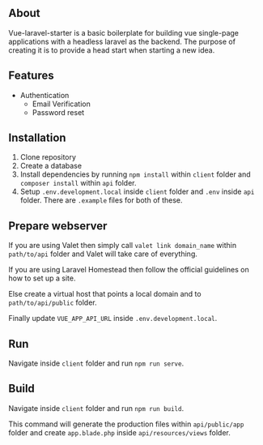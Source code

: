 ## About

Vue-laravel-starter is a basic boilerplate for building vue single-page applications with a headless laravel as the backend. The purpose of creating it is to provide a head start when starting a new idea.

## Features

- Authentication
  - Email Verification
  - Password reset

## Installation

1. Clone repository
2. Create a database
3. Install dependencies by running `npm install` within `client` folder and `composer install` within `api` folder.
4. Setup `.env.development.local` inside `client` folder and `.env` inside `api` folder. There are `.example` files for both of these.

## Prepare webserver

If you are using Valet then simply call `valet link domain_name` within `path/to/api` folder and Valet will take care of everything.

If you are using Laravel Homestead then follow the official guidelines on how to set up a site.

Else create a virtual host that points a local domain and to `path/to/api/public` folder.

Finally update `VUE_APP_API_URL` inside `.env.development.local`.

## Run

Navigate inside `client` folder and run `npm run serve`.

## Build

Navigate inside `client` folder and run `npm run build`.

This command will generate the production files within `api/public/app` folder and create `app.blade.php` inside `api/resources/views` folder.